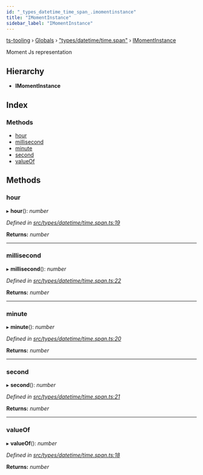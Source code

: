 ```yaml
---
id: "_types_datetime_time_span_.imomentinstance"
title: "IMomentInstance"
sidebar_label: "IMomentInstance"
---
```


[ts-tooling](../index.md) › [Globals](../globals.md) › ["types/datetime/time.span"](../modules/_types_datetime_time_span_.md) › [IMomentInstance](_types_datetime_time_span_.imomentinstance.md)

Moment Js representation

## Hierarchy

* **IMomentInstance**

## Index

### Methods

* [hour](_types_datetime_time_span_.imomentinstance.md#hour)
* [millisecond](_types_datetime_time_span_.imomentinstance.md#millisecond)
* [minute](_types_datetime_time_span_.imomentinstance.md#minute)
* [second](_types_datetime_time_span_.imomentinstance.md#second)
* [valueOf](_types_datetime_time_span_.imomentinstance.md#valueof)

## Methods

###  hour

▸ **hour**(): *number*

*Defined in [src/types/datetime/time.span.ts:19](https://github.com/nodejayes/ts-tooling/blob/ad92cc8/src/types/datetime/time.span.ts#L19)*

**Returns:** *number*

___

###  millisecond

▸ **millisecond**(): *number*

*Defined in [src/types/datetime/time.span.ts:22](https://github.com/nodejayes/ts-tooling/blob/ad92cc8/src/types/datetime/time.span.ts#L22)*

**Returns:** *number*

___

###  minute

▸ **minute**(): *number*

*Defined in [src/types/datetime/time.span.ts:20](https://github.com/nodejayes/ts-tooling/blob/ad92cc8/src/types/datetime/time.span.ts#L20)*

**Returns:** *number*

___

###  second

▸ **second**(): *number*

*Defined in [src/types/datetime/time.span.ts:21](https://github.com/nodejayes/ts-tooling/blob/ad92cc8/src/types/datetime/time.span.ts#L21)*

**Returns:** *number*

___

###  valueOf

▸ **valueOf**(): *number*

*Defined in [src/types/datetime/time.span.ts:18](https://github.com/nodejayes/ts-tooling/blob/ad92cc8/src/types/datetime/time.span.ts#L18)*

**Returns:** *number*
